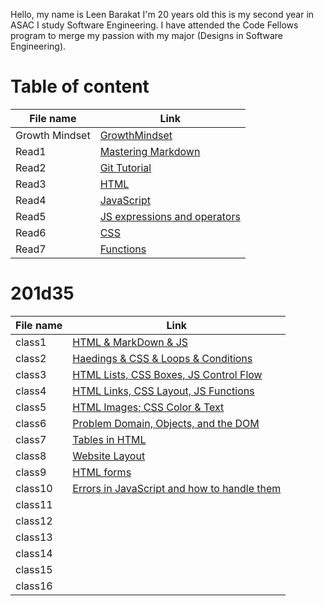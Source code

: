 Hello, my name is Leen Barakat I'm 20 years old this is my second year in ASAC I study Software Engineering. I have attended the Code Fellows program to merge my passion with my major (Designs in Software Engineering).


# Table of content

 File name | Link 
-----------|----------
 Growth Mindset | [GrowthMindset](https://leenbarakat.github.io/reading-notes/Growthmindset) 
Read1 | [Mastering Markdown](https://leenbarakat.github.io/reading-notes/Read1)
Read2 | [Git Tutorial](https://github.com/leenbarakat/reading-notes/Read2)
Read3 | [HTML](https://leenbarakat.github.io/reading-notes/Read3)
Read4 | [JavaScript](https://leenbarakat.github.io/reading-notes/Read4)
Read5 | [JS expressions and operators](https://leenbarakat.github.io/reading-notes/Read5)
Read6 | [CSS](https://leenbarakat.github.io/reading-notes/Read6)
Read7 | [Functions](https://leenbarakat.github.io/reading-notes/Read7)

# 201d35

 File name | Link 
-----------|----------
class1 | [HTML & MarkDown & JS](https://leenbarakat.github.io/reading-notes/class-01) 
class2 | [Haedings & CSS & Loops & Conditions](https://leenbarakat.github.io/reading-notes/class-02)
class3 | [HTML Lists, CSS Boxes, JS Control Flow](https://leenbarakat.github.io/reading-notes/class-03)
class4 | [HTML Links, CSS Layout, JS Functions](https://leenbarakat.github.io/reading-notes/class-04)
class5 | [HTML Images; CSS Color & Text](https://leenbarakat.github.io/reading-notes/class-05)
class6 | [Problem Domain, Objects, and the DOM](https://leenbarakat.github.io/reading-notes/class-06)
class7 | [Tables in HTML](https://leenbarakat.github.io/reading-notes/class-07)
class8 | [Website Layout](https://leenbarakat.github.io/reading-notes/class-08)
class9 | [HTML forms](https://leenbarakat.github.io/reading-notes/class-09)
class10 | [Errors in JavaScript and how  to handle them](https://leenbarakat.github.io/reading-notes/class-10)
class11 |
class12 |
class13 |
class14 |
class15 |
class16 |
